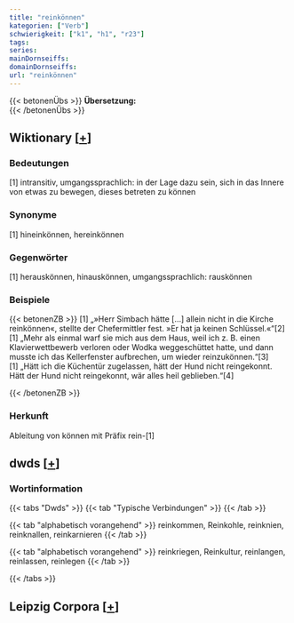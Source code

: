 ```yaml
---
title: "reinkönnen"
kategorien: ["Verb"]
schwierigkeit: ["k1", "h1", "r23"]
tags:
series:
mainDornseiffs:
domainDornseiffs:
url: "reinkönnen"
---
```


{{< betonenÜbs >}}
**Übersetzung:**  
{{< /betonenÜbs >}}

## Wiktionary [[+](https://de.wiktionary.org/wiki/reinkönnen)]

### Bedeutungen
[1] intransitiv, umgangssprachlich: in der Lage dazu sein, sich in das Innere von etwas zu bewegen, dieses betreten zu können  

### Synonyme
[1] hineinkönnen, hereinkönnen  

### Gegenwörter
[1] herauskönnen, hinauskönnen, umgangssprachlich: rauskönnen  

### Beispiele
{{< betonenZB >}}
[1] „»Herr Simbach hätte […] allein nicht in die Kirche reinkönnen«, stellte der Chefermittler fest. »Er hat ja keinen Schlüssel.«“[2]  
[1] „Mehr als einmal warf sie mich aus dem Haus, weil ich z. B. einen Klavierwettbewerb verloren oder Wodka weggeschüttet hatte, und dann musste ich das Kellerfenster aufbrechen, um wieder reinzukönnen.“[3]  
[1] „Hätt ich die Küchentür zugelassen, hätt der Hund nicht reingekonnt. Hätt der Hund nicht reingekonnt, wär alles heil geblieben.“[4]  

{{< /betonenZB >}}
### Herkunft
Ableitung von können mit Präfix rein-[1]  



## dwds [[+](https://www.dwds.de/wb/reinkönnen)]

### Wortinformation
{{< tabs "Dwds" >}}
{{< tab "Typische Verbindungen" >}}
{{< /tab >}}

{{< tab "alphabetisch vorangehend" >}}
reinkommen, Reinkohle, reinknien, reinknallen, reinkarnieren
{{< /tab >}}

{{< tab "alphabetisch vorangehend" >}}
reinkriegen, Reinkultur, reinlangen, reinlassen, reinlegen
{{< /tab >}}

{{< /tabs >}}

## Leipzig Corpora [[+](https://corpora.uni-leipzig.de/en/res?word=reinkönnen&corpusId=deu_newscrawl-public_2018)]

